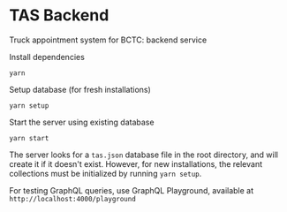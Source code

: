 # TAS Backend

Truck appointment system for BCTC: backend service

Install dependencies
```
yarn
```

Setup database (for fresh installations)
```
yarn setup
```

Start the server using existing database
```
yarn start
```

The server looks for a `tas.json` database file in the root directory, and will create it if it doesn't exist. However, for new installations, the relevant collections must be initialized by running `yarn setup`.

For testing GraphQL queries, use GraphQL Playground, available at `http://localhost:4000/playground`
